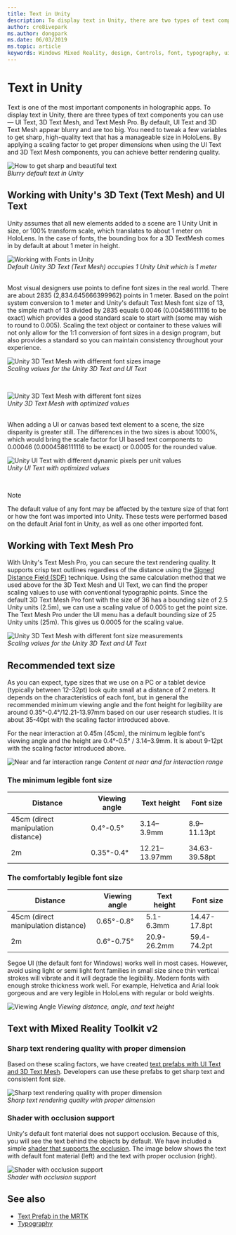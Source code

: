 ```yaml
---
title: Text in Unity
description: To display text in Unity, there are two types of text components you can use — UI Text and 3D Text Mesh.
author: cre8ivepark
ms.author: dongpark
ms.date: 06/03/2019
ms.topic: article
keywords: Windows Mixed Reality, design, Controls, font, typography, ui, ux
---
```



# Text in Unity

Text is one of the most important components in holographic apps. To display text in Unity, there are three types of text components you can use — UI Text, 3D Text Mesh, and Text Mesh Pro. By default, UI Text and 3D Text Mesh appear blurry and are too big. You need to tweak a few variables to get sharp, high-quality text that has a manageable size in HoloLens. By applying a scaling factor to get proper dimensions when using the UI Text and 3D Text Mesh components, you can achieve better rendering quality.

![How to get sharp and beautiful text](images/hug-text-02-640px.png)<br>
*Blurry default text in Unity*

## Working with Unity's 3D Text (Text Mesh) and UI Text

Unity assumes that all new elements added to a scene are 1 Unity Unit in size, or 100% transform scale, which translates to about 1 meter on HoloLens. In the case of fonts, the bounding box for a 3D TextMesh comes in by default at about 1 meter in height.

![Working with Fonts in Unity](images/640px-hug-text-03.png)<br>
*Default Unity 3D Text (Text Mesh) occupies 1 Unity Unit which is 1 meter*

<br>
Most visual designers use points to define font sizes in the real world. There are about 2835 (2,834.645666399962) points in 1 meter. Based on the point system conversion to 1 meter and Unity's default Text Mesh font size of 13, the simple math of 13 divided by 2835 equals 0.0046 (0.004586111116 to be exact) which provides a good standard scale to start with (some may wish to round to 0.005). Scaling the text object or container to these values will not only allow for the 1:1 conversion of font sizes in a design program, but also provides a standard so you can maintain consistency throughout your experience.

![Unity 3D Text Mesh with different font sizes image](images/Text_In_Unity_Measurements1.png)<br>
*Scaling values for the Unity 3D Text and UI Text*

<br>

![Unity 3D Text Mesh with different font sizes](images/hug-text-05-1000px.png)<br>
*Unity 3D Text Mesh with optimized values*

<br>
When adding a UI or canvas based text element to a scene, the size disparity is greater still. The differences in the two sizes is about 1000%, which would bring the scale factor for UI based text components to 0.00046 (0.0004586111116 to be exact) or 0.0005 for the rounded value.

![Unity UI Text with different dynamic pixels per unit values](images/hug-text-04-1000px.png)<br>
*Unity UI Text with optimized values*

<br>

>[!NOTE]
>The default value of any font may be affected by the texture size of that font or how the font was imported into Unity. These tests were performed based on the default Arial font in Unity, as well as one other imported font.

## Working with Text Mesh Pro

With Unity's Text Mesh Pro, you can secure the text rendering quality. It supports crisp text outlines regardless of the distance using the [Signed Distance Field (SDF)](https://steamcdn-a.akamaihd.net/apps/valve/2007/SIGGRAPH2007_AlphaTestedMagnification.pdf) technique. Using the same calculation method that we used above for the 3D Text Mesh and UI Text, we can find the proper scaling values to use with conventional typographic points. Since the default 3D Text Mesh Pro font with the size of 36 has a bounding size of 2.5 Unity units (2.5m), we can use a scaling value of 0.005 to get the point size. The Text Mesh Pro under the UI menu has a default bounding size of 25 Unity units (25m). This gives us 0.0005 for the scaling value.

![Unity 3D Text Mesh with different font size measurements](images/Text_In_Unity_Measurements2.png)<br>
*Scaling values for the Unity 3D Text and UI Text*

## Recommended text size
As you can expect, type sizes that we use on a PC or a tablet device (typically between 12–32pt) look quite small at a distance of 2 meters. It depends on the characteristics of each font, but in general the recommended minimum viewing angle and the font height for legibility are around 0.35°-0.4°/12.21-13.97mm based on our user research studies. It is about 35-40pt with the scaling factor introduced above. 

For the near interaction at 0.45m (45cm), the minimum legible font's viewing angle and the height are 0.4°-0.5° / 3.14–3.9mm. It is about 9-12pt with the scaling factor introduced above.

![Near and far interaction range](images/typography-distance-1000px.jpg)
*Content at near and far interaction range*

### The minimum legible font size
| Distance | Viewing angle | Text height | Font size |
|---------|---------|---------|---------|
| 45cm (direct manipulation distance) | 0.4°-0.5° | 3.14–3.9mm | 8.9–11.13pt |
| 2m | 0.35°-0.4° | 12.21–13.97mm | 34.63-39.58pt |


### The comfortably legible font size
| Distance | Viewing angle | Text height | Font size |
|---------|---------|---------|---------|
| 45cm (direct manipulation distance) | 0.65°-0.8° | 5.1-6.3mm | 14.47-17.8pt |
| 2m | 0.6°-0.75° | 20.9-26.2mm | 59.4-74.2pt |

Segoe UI (the default font for Windows) works well in most cases. However, avoid using light or semi light font families in small size since thin vertical strokes will vibrate and it will degrade the legibility. Modern fonts with enough stroke thickness work well. For example, Helvetica and Arial look gorgeous and are very legible in HoloLens with regular or bold weights.


![Viewing Angle](images/Text_In_Unity_ViewingAngle.jpg)
*Viewing distance, angle, and text height*

## Text with Mixed Reality Toolkit v2

### Sharp text rendering quality with proper dimension

Based on these scaling factors, we have created [text prefabs with UI Text and 3D Text Mesh](https://github.com/microsoft/MixedRealityToolkit-Unity/tree/mrtk_development/Assets/MRTK/SDK/StandardAssets/Prefabs/Text). Developers can use these prefabs to get sharp text and consistent font size.

![Sharp text rendering quality with proper dimension](images/hug-text-06-1000px.png)<br>
*Sharp text rendering quality with proper dimension*

### Shader with occlusion support

Unity's default font material does not support occlusion. Because of this, you will see the text behind the objects by default. We have included a simple [shader that supports the occlusion](https://github.com/microsoft/MixedRealityToolkit-Unity/blob/mrtk_release/Assets/MRTK/Core/StandardAssets/Shaders/Text3DShader.shader). The image below shows the text with default font material (left) and the text with proper occlusion (right).

![Shader with occlusion support](images/hug-text-07-1000px.png)<br>
*Shader with occlusion support*


## See also
* [Text Prefab in the MRTK](https://github.com/microsoft/MixedRealityToolkit-Unity/tree/mrtk_development/Assets/MRTK/SDK/StandardAssets/Prefabs/Text)
* [Typography](../../design/typography.md)

 
